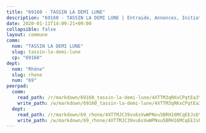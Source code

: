```yaml
---
title: "69160 - TASSIN LA DEMI LUNE"
description: "69160 - TASSIN LA DEMI LUNE | Entraide, Annonces, Initiatives"
date: 2020-01-11T14:09:21+09:00
collapsible: false
layout: commune
comm:
  nom: "TASSIN LA DEMI LUNE"
  slug: tassin-la-demi-lune
  cp: "69160"
dept:
  nom: "Rhône"
  slug: rhone
  num: "69"
peerpad:
  comm:
    read_path: /r/markdown/69160_tassin-la-demi-lune/4XTTM3qRKxCPqtEa3Y6Eq5o7LbRucmqsMbn2zNrBzDaBUx8y6
    write_path: /w/markdown/69160_tassin-la-demi-lune/4XTTM3qRKxCPqtEa3Y6Eq5o7LbRucmqsMbn2zNrBzDaBUx8y6-K3TgTu1KuK9XSwH7fUKhqv45gS6pJZRYneAazmfRzCELx6d1c669ftR4v35UBByaP168UJduvhoZ3SfUkAVpsLhUJRMuJB4i3w8c49EJegpoonLTRhAyhtEmc6PEcxjDNT1s1JTJ
  dept:
    read_path: /r/markdown/69_rhone/4XTTMJC39vu6sVwWPNxu5BRH16MCqEEJsbYu4RNyAxnNmNtVW
    write_path: /w/markdown/69_rhone/4XTTMJC39vu6sVwWPNxu5BRH16MCqEEJsbYu4RNyAxnNmNtVW-K3TgUzVUEXrXvc8NoaD9JfiBpc5MBFP7KZFqLEsm11xqJDEwSVMy7UACp2eYMzek3K6y2WLoyzq5xdKMZeizKNpfHbUBgJcoYSqfidBaPx8RcTCPmdCXhdgeLZLEYHVco5fHD6Pz
---
```


